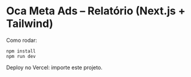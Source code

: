 # Oca Meta Ads – Relatório (Next.js + Tailwind)

Como rodar:

```
npm install
npm run dev
```

Deploy no Vercel: importe este projeto.
